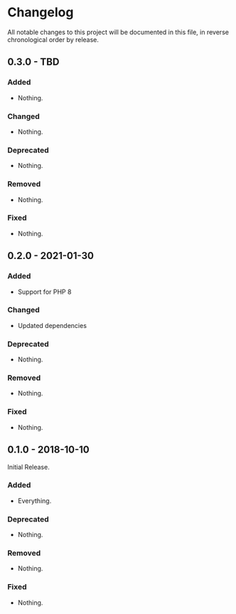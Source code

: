 # Changelog

All notable changes to this project will be documented in this file, in reverse chronological order by release.

## 0.3.0 - TBD

### Added

-   Nothing.

### Changed

-   Nothing.

### Deprecated

-   Nothing.

### Removed

-   Nothing.

### Fixed

-   Nothing.

## 0.2.0 - 2021-01-30

### Added

-   Support for PHP 8

### Changed

-   Updated dependencies

### Deprecated

-   Nothing.

### Removed

-   Nothing.

### Fixed

-   Nothing.

## 0.1.0 - 2018-10-10

Initial Release.

### Added

-   Everything.

### Deprecated

-   Nothing.

### Removed

-   Nothing.

### Fixed

-   Nothing.
